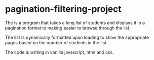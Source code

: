 # pagination-filtering-project

 The is a program that takes a long list of students and displays it in a pagination format
 to making easier to browse through the list.

 The list is dynamically formatted upon loading to show the appropriate pages based on the number of students in the list.

 The code is writing in vanilla javascript, html and css.
